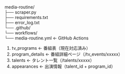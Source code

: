 media-routine/<br>
├── scraper.py<br>
├── requirements.txt<br>
├── error_log.txt<br>
└── .github/<br>
    └── workflows/<br>
        └── media-routine.yml ← GitHub Actions<br>

1. tv_programs       ← 番組表（現在対応済み）
2. program_details   ← 番組詳細ページ（/tv_events/xxxxx）
3. talents           ← タレント一覧（/talents/xxxxx）
4. appearances       ← 出演情報（talent_id + program_id）


    
